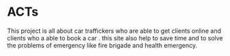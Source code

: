 # ACTs
This project  is all about car traffickers who are  able to get clients online and clients who a able to book a car .  this site also help  to save time and to solve the problems of emergency like fire brigade and health emergency.
